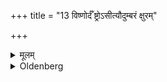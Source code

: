+++
title = "13 विष्णोर्दँ ष्ट्रोऽसीत्यौदुम्बरं क्षुरम्"

+++

<details><summary>मूलम्</summary>

विष्णोर्दँ ष्ट्रोऽसीत्यौदुम्बरं क्षुरं प्रेक्षत आदर्शं वा १३
</details>

<details><summary>Oldenberg</summary>

13. With (the Mantra), 'Viṣṇu's tusk art thou' (ibid. 4) he looks at the razor of Udumbara wood or at the mirror.
</details>
